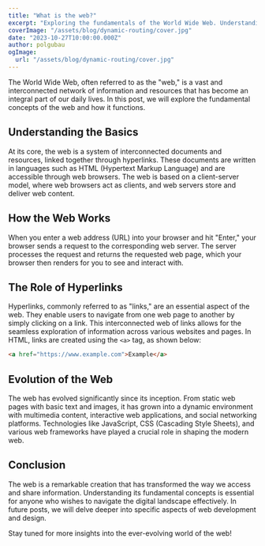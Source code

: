 ```yaml
---
title: "What is the web?"
excerpt: "Exploring the fundamentals of the World Wide Web. Understanding the basics, how it works, the role of hyperlinks, and the evolution of the web."
coverImage: "/assets/blog/dynamic-routing/cover.jpg"
date: "2023-10-27T10:00:00.000Z"
author: polgubau
ogImage:
  url: "/assets/blog/dynamic-routing/cover.jpg"
---
```


The World Wide Web, often referred to as the "web," is a vast and interconnected network of information and resources that has become an integral part of our daily lives. In this post, we will explore the fundamental concepts of the web and how it functions.

## Understanding the Basics

At its core, the web is a system of interconnected documents and resources, linked together through hyperlinks. These documents are written in languages such as HTML (Hypertext Markup Language) and are accessible through web browsers. The web is based on a client-server model, where web browsers act as clients, and web servers store and deliver web content.

## How the Web Works

When you enter a web address (URL) into your browser and hit "Enter," your browser sends a request to the corresponding web server. The server processes the request and returns the requested web page, which your browser then renders for you to see and interact with.

## The Role of Hyperlinks

Hyperlinks, commonly referred to as "links," are an essential aspect of the web. They enable users to navigate from one web page to another by simply clicking on a link. This interconnected web of links allows for the seamless exploration of information across various websites and pages.
In HTML, links are created using the `<a>` tag, as shown below:

```html
<a href="https://www.example.com">Example</a>
```

## Evolution of the Web

The web has evolved significantly since its inception. From static web pages with basic text and images, it has grown into a dynamic environment with multimedia content, interactive web applications, and social networking platforms. Technologies like JavaScript, CSS (Cascading Style Sheets), and various web frameworks have played a crucial role in shaping the modern web.

## Conclusion

The web is a remarkable creation that has transformed the way we access and share information. Understanding its fundamental concepts is essential for anyone who wishes to navigate the digital landscape effectively. In future posts, we will delve deeper into specific aspects of web development and design.

Stay tuned for more insights into the ever-evolving world of the web!
